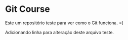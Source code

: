 # Git Course

Este um repositório teste para ver como o Git funciona. =)

Adicionando linha para alteração deste arquivo teste.
